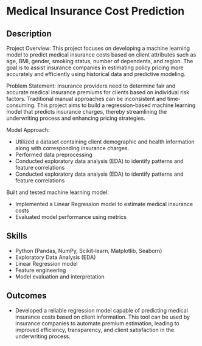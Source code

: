 <h1>Medical Insurance Cost Prediction </h1>


<h2>Description</h2>
Project Overview:
This project focuses on developing a machine learning model to predict medical insurance costs based on client attributes such as age, BMI, gender, smoking status, number of dependents, and region. The goal is to assist insurance companies in estimating policy pricing more accurately and efficiently using historical data and predictive modeling.

Problem Statement:
Insurance providers need to determine fair and accurate medical insurance premiums for clients based on individual risk factors. Traditional manual approaches can be inconsistent and time-consuming. This project aims to build a regression-based machine learning model that predicts insurance charges, thereby streamlining the underwriting process and enhancing pricing strategies.

Model Approach:
- </b>Utilized a dataset containing client demographic and health information along with corresponding insurance charges.</b>
- </b>Performed data preprocessing</b>
- </b>Conducted exploratory data analysis (EDA) to identify patterns and feature correlations</b>
- </b>Conducted exploratory data analysis (EDA) to identify patterns and feature correlations</b>

Built and tested  machine learning model: </b>
- </b>Implemented a Linear Regression model to estimate medical insurance costs</b>
- </b>Evaluated model performance using metrics </b>



<h2>Skills </h2>

- </b>Python (Pandas, NumPy, Scikit-learn, Matplotlib, Seaborn)</b>
- </b>Exploratory Data Analysis (EDA)</b>
- </b>Linear Regression model</b>
- </b>Feature engineering</b>
- </b>Model evaluation and interpretation</b>

<h2>Outcomes </h2>

- </b>Developed a reliable regression model capable of predicting medical insurance costs based on client information. This tool can be used by insurance companies to automate premium estimation, leading to improved efficiency, transparency, and client satisfaction in the underwriting process.

</b>
